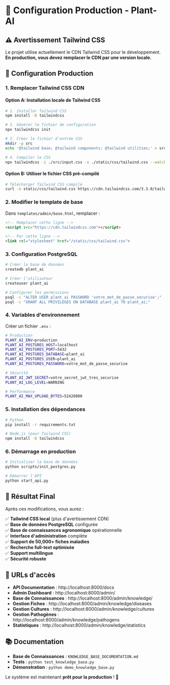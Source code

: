 # 🚀 Configuration Production - Plant-AI

## ⚠️ Avertissement Tailwind CSS

Le projet utilise actuellement le CDN Tailwind CSS pour le développement. **En production, vous devez remplacer le CDN par une version locale.**

## 🔧 Configuration Production

### 1. **Remplacer Tailwind CSS CDN**

#### Option A: Installation locale de Tailwind CSS

```bash
# 1. Installer Tailwind CSS
npm install -D tailwindcss

# 2. Générer le fichier de configuration
npx tailwindcss init

# 3. Créer le fichier d'entrée CSS
mkdir -p src
echo '@tailwind base; @tailwind components; @tailwind utilities;' > src/input.css

# 4. Compiler le CSS
npx tailwindcss -i ./src/input.css -o ./static/css/tailwind.css --watch
```

#### Option B: Utiliser le fichier CSS pré-compilé

```bash
# Télécharger Tailwind CSS compilé
curl -o static/css/tailwind.css https://cdn.tailwindcss.com/3.3.0/tailwind.min.css
```

### 2. **Modifier le template de base**

Dans `templates/admin/base.html`, remplacer :

```html
<!-- Remplacer cette ligne -->
<script src="https://cdn.tailwindcss.com"></script>

<!-- Par cette ligne -->
<link rel="stylesheet" href="/static/css/tailwind.css">
```

### 3. **Configuration PostgreSQL**

```bash
# Créer la base de données
createdb plant_ai

# Créer l'utilisateur
createuser plant_ai

# Configurer les permissions
psql -c "ALTER USER plant_ai PASSWORD 'votre_mot_de_passe_securise';"
psql -c "GRANT ALL PRIVILEGES ON DATABASE plant_ai TO plant_ai;"
```

### 4. **Variables d'environnement**

Créer un fichier `.env` :

```bash
# Production
PLANT_AI_ENV=production
PLANT_AI_POSTGRES_HOST=localhost
PLANT_AI_POSTGRES_PORT=5432
PLANT_AI_POSTGRES_DATABASE=plant_ai
PLANT_AI_POSTGRES_USER=plant_ai
PLANT_AI_POSTGRES_PASSWORD=votre_mot_de_passe_securise

# Sécurité
PLANT_AI_JWT_SECRET=votre_secret_jwt_tres_securise
PLANT_AI_LOG_LEVEL=WARNING

# Performance
PLANT_AI_MAX_UPLOAD_BYTES=52428800
```

### 5. **Installation des dépendances**

```bash
# Python
pip install -r requirements.txt

# Node.js (pour Tailwind CSS)
npm install -D tailwindcss
```

### 6. **Démarrage en production**

```bash
# Initialiser la base de données
python scripts/init_postgres.py

# Démarrer l'API
python start_api.py
```

## 🎯 **Résultat Final**

Après ces modifications, vous aurez :

✅ **Tailwind CSS local** (plus d'avertissement CDN)  
✅ **Base de données PostgreSQL** configurée  
✅ **Base de connaissances agronomique** opérationnelle  
✅ **Interface d'administration** complète  
✅ **Support de 50,000+ fiches maladies**  
✅ **Recherche full-text optimisée**  
✅ **Support multilingue**  
✅ **Sécurité robuste**  

## 🔗 **URLs d'accès**

- **API Documentation** : http://localhost:8000/docs
- **Admin Dashboard** : http://localhost:8000/admin/
- **Base de Connaissances** : http://localhost:8000/admin/knowledge/
- **Gestion Fiches** : http://localhost:8000/admin/knowledge/diseases
- **Gestion Cultures** : http://localhost:8000/admin/knowledge/cultures
- **Gestion Pathogènes** : http://localhost:8000/admin/knowledge/pathogens
- **Statistiques** : http://localhost:8000/admin/knowledge/statistics

## 📚 **Documentation**

- **Base de Connaissances** : `KNOWLEDGE_BASE_DOCUMENTATION.md`
- **Tests** : `python test_knowledge_base.py`
- **Démonstration** : `python demo_knowledge_base.py`

Le système est maintenant **prêt pour la production** ! 🚀
